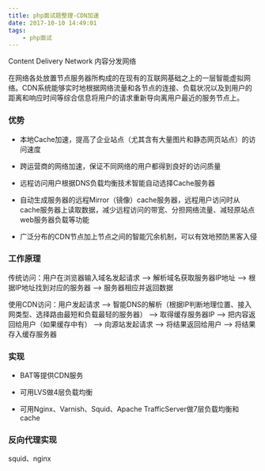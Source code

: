 ```yaml
---
title: php面试题整理-CDN加速
date: 2017-10-10 14:49:01
tags:
	- php面试
---
```

Content Delivery Network 内容分发网络
		
在网络各处放置节点服务器所构成的在现有的互联网基础之上的一层智能虚拟网络。CDN系统能够实时地根据网络流量和各节点的连接、负载状况以及到用户的距离和响应时间等综合信息将用户的请求重新导向离用户最近的服务节点上。
<!-- more -->
### 优势 ###

- 本地Cache加速，提高了企业站点（尤其含有大量图片和静态网页站点）的访问速度
	
- 跨运营商的网络加速，保证不同网络的用户都得到良好的访问质量

- 远程访问用户根据DNS负载均衡技术智能自动选择Cache服务器
	
- 自动生成服务器的远程Mirror（镜像）cache服务器，远程用户访问时从cache服务器上读取数据，减少远程访问的带宽、分担网络流量、减轻原站点web服务器负载等功能
	
- 广泛分布的CDN节点加上节点之间的智能冗余机制，可以有效地预防黑客入侵

### 工作原理 ###
		
传统访问：用户在浏览器输入域名发起请求 --> 解析域名获取服务器IP地址 --> 根据IP地址找到对应的服务器 --> 服务器相应并返回数据
		
使用CDN访问：用户发起请求 --> 智能DNS的解析（根据IP判断地理位置、接入网类型、选择路由最短和负载最轻的服务器） --> 取得缓存服务器IP --> 把内容返回给用户（如果缓存中有） --> 向源站发起请求 --> 将结果返回给用户 --> 将结果存入缓存服务器

### 实现 ###
		
- BAT等提供CDN服务
		
- 可用LVS做4层负载均衡
		
- 可用Nginx、Varnish、Squid、Apache TrafficServer做7层负载均衡和cache

### 反向代理实现 ###

squid、nginx